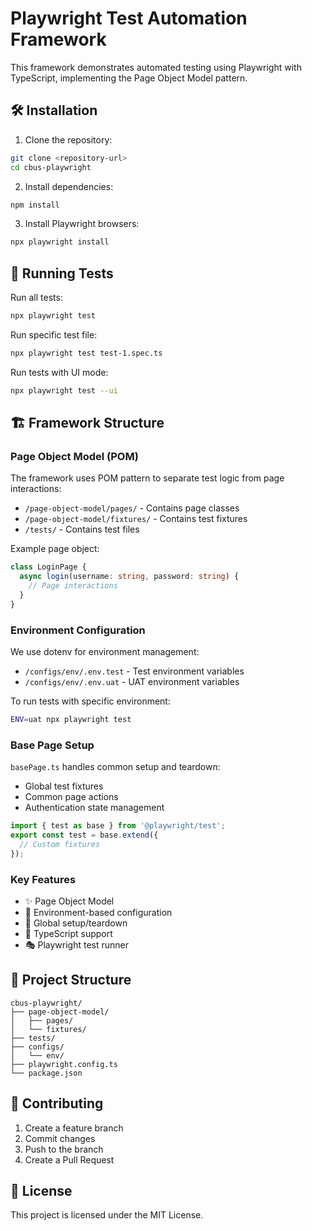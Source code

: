 # Playwright Test Automation Framework

This framework demonstrates automated testing using Playwright with TypeScript, implementing the Page Object Model pattern.

## 🛠 Installation

1. Clone the repository:
```bash
git clone <repository-url>
cd cbus-playwright
```

2. Install dependencies:
```bash
npm install
```

3. Install Playwright browsers:
```bash
npx playwright install
```

## 🚀 Running Tests

Run all tests:
```bash
npx playwright test
```

Run specific test file:
```bash
npx playwright test test-1.spec.ts
```

Run tests with UI mode:
```bash
npx playwright test --ui
```

## 🏗 Framework Structure

### Page Object Model (POM)
The framework uses POM pattern to separate test logic from page interactions:
- `/page-object-model/pages/` - Contains page classes
- `/page-object-model/fixtures/` - Contains test fixtures
- `/tests/` - Contains test files

Example page object:
```typescript
class LoginPage {
  async login(username: string, password: string) {
    // Page interactions
  }
}
```

### Environment Configuration
We use dotenv for environment management:
- `/configs/env/.env.test` - Test environment variables
- `/configs/env/.env.uat` - UAT environment variables

To run tests with specific environment:
```bash
ENV=uat npx playwright test
```

### Base Page Setup
`basePage.ts` handles common setup and teardown:
- Global test fixtures
- Common page actions
- Authentication state management

```typescript
import { test as base } from '@playwright/test';
export const test = base.extend({
  // Custom fixtures
});
```

### Key Features
- ✨ Page Object Model
- 🔐 Environment-based configuration
- 🔄 Global setup/teardown
- 📝 TypeScript support
- 🎭 Playwright test runner

## 📁 Project Structure
```
cbus-playwright/
├── page-object-model/
│   ├── pages/
│   └── fixtures/
├── tests/
├── configs/
│   └── env/
├── playwright.config.ts
└── package.json
```

## 🤝 Contributing
1. Create a feature branch
2. Commit changes
3. Push to the branch
4. Create a Pull Request

## 📝 License
This project is licensed under the MIT License.
